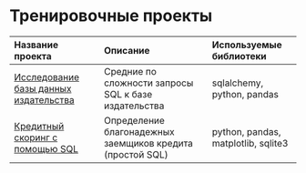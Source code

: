 # Тренировочные проекты
| Название проекта | Описание | Используемые библиотеки | 
| :---------------------- | :---------------------- | :---------------------- |
| [Исследование базы данных издательства](SQL_final) | Средние по сложности запросы SQL к базе издательства | sqlalchemy, python, pandas |
| [Кредитный скоринг с помощью SQL](credit_scoring_SQL) | Определение благонадежных заемщиков кредита (простой SQL) | python, pandas, matplotlib, sqlite3 |